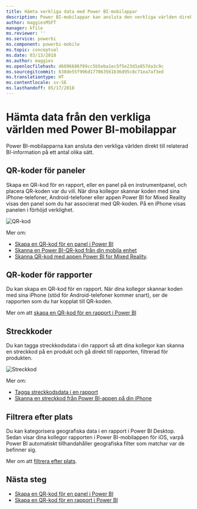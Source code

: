 ```yaml
---
title: Hämta verkliga data med Power BI-mobilappar
description: Power BI-mobilappar kan ansluta den verkliga världen direkt till relaterad BI-information, ingen sökning krävs.
author: maggiesMSFT
manager: kfile
ms.reviewer: ''
ms.service: powerbi
ms.component: powerbi-mobile
ms.topic: conceptual
ms.date: 03/13/2018
ms.author: maggies
ms.openlocfilehash: d6896686f89cc5b5eba1ec5f5e23d1e857da3c9c
ms.sourcegitcommit: 638de55f996d177063561b36d95c8c71ea7af3ed
ms.translationtype: HT
ms.contentlocale: sv-SE
ms.lasthandoff: 05/17/2018
---
```

# <a name="get-data-from-the-real-world-with-the-power-bi-mobile-apps"></a>Hämta data från den verkliga världen med Power BI-mobilappar
Power BI-mobilapparna kan ansluta den verkliga världen direkt till relaterad BI-information på ett antal olika sätt. 

## <a name="qr-codes-for-tiles"></a>QR-koder för paneler
Skapa en QR-kod för en rapport, eller en panel på en instrumentpanel, och placera QR-koden var du vill. När dina kollegor skannar koden med sina iPhone-telefoner, Android-telefoner eller appen Power BI for Mixed Reality visas den panel som du har associerat med QR-koden. På en iPhone visas panelen i förhöjd verklighet.

![QR-kod](media/mobile-apps-data-in-real-world-context/power-bi-ios-qr-ar-scanner-small.png)

Mer om:

* [Skapa en QR-kod för en panel i Power BI](service-create-qr-code-for-tile.md)
* [Skanna en Power BI-QR-kod från din mobila enhet](mobile-apps-qr-code.md)
* [Skanna QR-kod med appen Power BI for Mixed Reality](mobile-mixed-reality-app.md#scan-a-report-qr-code-in-holographic-view).

## <a name="qr-codes-for-reports"></a>QR-koder för rapporter
Du kan skapa en QR-kod för en rapport.  När dina kollegor skannar koden med sina iPhone (stöd för Android-telefoner kommer snart), ser de rapporten som du har kopplat till QR-koden. 

Mer om att [skapa en QR-kod för en rapport i Power BI](service-create-qr-code-for-report.md)

## <a name="barcodes"></a>Streckkoder
Du kan tagga streckkodsdata i din rapport så att dina kollegor kan skanna en streckkod på en produkt och gå direkt till rapporten, filtrerad för produkten.

![Streckkod](media/mobile-apps-data-in-real-world-context/power-bi-barcode-scanner.png)

Mer om:

* [Tagga streckkodsdata i en rapport](desktop-mobile-barcodes.md)
* [Skanna en streckkod från Power BI-appen på din iPhone](mobile-apps-scan-barcode-iphone.md)

## <a name="filter-by-location"></a>Filtrera efter plats
Du kan kategorisera geografiska data i en rapport i Power BI Desktop. Sedan visar dina kollegor rapporten i Power BI-mobilappen för iOS, varpå Power BI automatiskt tillhandahåller geografiska filter som matchar var de befinner sig.

Mer om att [filtrera efter plats](mobile-apps-geographic-filtering.md).

## <a name="next-steps"></a>Nästa steg
* [Skapa en QR-kod för en panel i Power BI](service-create-qr-code-for-tile.md)
* [Skapa en QR-kod för en rapport i Power BI](service-create-qr-code-for-report.md)

